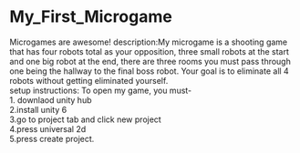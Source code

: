 # My_First_Microgame
Microgames are awesome!
description:My microgame is a shooting game that has four robots total as your opposition, three small robots at the start and one big robot at the end, there are three rooms you must pass through one being the hallway to the final boss robot. Your goal is to eliminate all 4 robots without getting eliminated yourself.
<br/>setup instructions: To open my game, you must- 
<br/>1. downlaod unity hub
<br/>2.install unity 6
<br/>3.go to project tab and click new project
<br/>4.press universal 2d
<br/>5.press create project.

